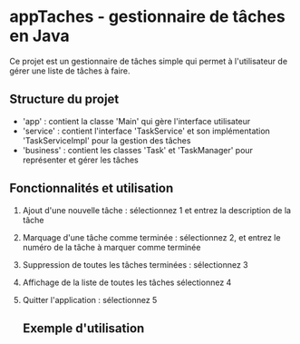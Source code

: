 # appTaches - gestionnaire de tâches en Java

Ce projet est un gestionnaire de tâches simple qui permet à l'utilisateur de gérer une liste de tâches à faire. 

## Structure du projet
- 'app' : contient la classe 'Main' qui gère l'interface utilisateur
- 'service' : contient l'interface 'TaskService' et son implémentation 'TaskServiceImpl' pour la gestion des tâches
- 'business' : contient les classes 'Task' et 'TaskManager' pour représenter et gérer les tâches

## Fonctionnalités et utilisation
1. Ajout d'une nouvelle tâche : sélectionnez 1 et entrez la description de la tâche
2. Marquage d'une tâche comme terminée : sélectionnez 2, et entrez le numéro de la tâche à marquer comme terminée
3. Suppression de toutes les tâches terminées : sélectionnez 3
4. Affichage de la liste de toutes les tâches sélectionnez 4
5. Quitter l'application : sélectionnez 5

   ## Exemple d'utilisation
   
